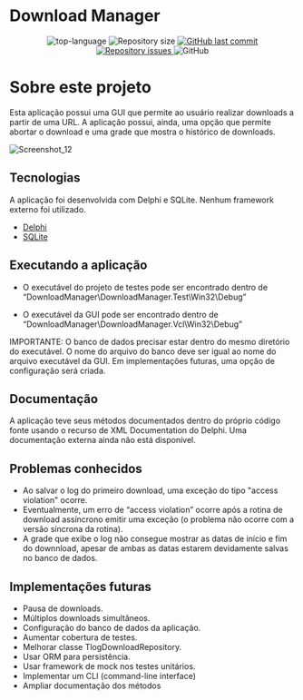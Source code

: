 # Download Manager

<p align="center" display="inline-block">
  <img src="https://img.shields.io/github/languages/top/ozmartins/downloadmanager" alt="top-language"/>  
  <img alt="Repository size" src="https://img.shields.io/github/repo-size/ozmartins/downloadmanager.svg">
  <a href="https://github.com/ozmartins/downloadmanager/commits/main">
    <img alt="GitHub last commit" src="https://img.shields.io/github/last-commit/ozmartins/downloadmanager.svg">
  </a>
  <a href="https://github.com/ozmartins/downloadmanager">
    <img alt="Repository issues" src="https://img.shields.io/github/issues/ozmartins/downloadmanager.svg">
  </a>
  <img alt="GitHub" src="https://img.shields.io/github/license/ozmartins/downloadmanager.svg">
  </p>
</p>

# Sobre este projeto
Esta aplicação possui uma GUI que permite ao usuário realizar downloads a partir de uma URL. A aplicação possui, ainda, uma opção que permite abortar o download e uma grade que mostra o histórico de downloads.

![Screenshot_12](https://user-images.githubusercontent.com/50338986/162771056-c62b28a5-b897-4104-9146-8d0f318ad639.png)

## Tecnologias
A aplicação foi desenvolvida com Delphi e SQLite. Nenhum framework externo foi utilizado.

 - [Delphi](https://www.embarcadero.com/products/delphi)
 - [SQLite](https://sqlite.org/index.html)

## Executando a aplicação
- O executável do projeto de testes pode ser encontrado dentro de “DownloadManager\DownloadManager.Test\Win32\Debug”

- O executável da GUI pode ser encontrado dentro de “DownloadManager\DownloadManager.Vcl\Win32\Debug”

IMPORTANTE: O banco de dados precisar estar dentro do mesmo diretório do executável. O nome do arquivo do banco deve ser igual ao nome do arquivo executável da GUI. Em implementações futuras, uma opção de configuração será criada.

## Documentação
A aplicação teve seus métodos documentados dentro do próprio código fonte usando o recurso de XML Documentation do Delphi. Uma documentação externa ainda não está disponível.

## Problemas conhecidos
- Ao salvar o log do primeiro download, uma exceção do tipo "access violation" ocorre.
- Eventualmente, um erro de “access violation” ocorre após a rotina de download assíncrono emitir uma exceção (o problema não ocorre com a versão síncrona da rotina).
- A grade que exibe o log não consegue mostrar as datas de início e fim do downnload, apesar de ambas as datas estarem devidamente salvas no banco de dados.

## Implementações futuras
- Pausa de downloads.
- Múltiplos downloads simultâneos.
- Configuração do banco de dados da aplicação.
- Aumentar cobertura de testes.
- Melhorar classe TlogDownloadRepository.
- Usar ORM para persistência.
- Usar framework de mock nos testes unitários.
- Implementar um CLI (command-line interface)
- Ampliar documentação dos métodos
